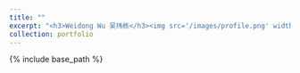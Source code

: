 ```yaml
---
title: ""
excerpt: "<h3>Weidong Wu 吴玮栋</h3><img src='/images/profile.png' width=150><br>Ph.D., Beijing Institute of Technology<br>Research: Molecular Dynamics<br>"
collection: portfolio
---
```

{% include base_path %}